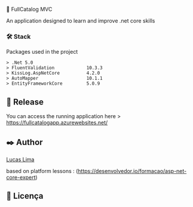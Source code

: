 🚀 FullCatalog MVC

An application designed to learn and improve .net core skills

### 🛠️ Stack

Packages used in the project

```
> .Net 5.0
> FluentValidation            10.3.3      
> KissLog.AspNetCore          4.2.0
> AutoMapper                  10.1.1
> EntityFrameworkCore         5.0.9   
```

## 📌 Release

You can access the running application here > https://fullcatalogapp.azurewebsites.net/

## ✒️ Author

[Lucas Lima](https://github.com/lucasslimaa)


based on platform lessons :
(https://desenvolvedor.io/formacao/asp-net-core-expert)


## 📄 Licença
